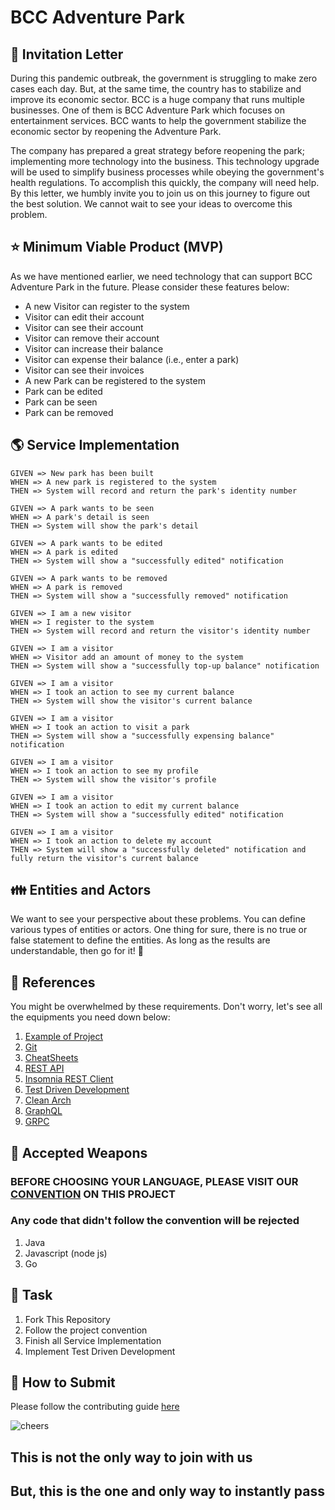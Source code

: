 # BCC Adventure Park

## :love_letter: Invitation Letter

During this pandemic outbreak, the government is struggling to make zero cases each day. But, at the same time, the country has to stabilize and improve its economic sector. BCC is a huge company that runs multiple businesses. One of them is BCC Adventure Park which focuses on entertainment services. BCC wants to help the government stabilize the economic sector by reopening the Adventure Park.

The company has prepared a great strategy before reopening the park; implementing more technology into the business. This technology upgrade will be used to simplify business processes while obeying the government's health regulations. To accomplish this quickly, the company will need help. By this letter, we humbly invite you to join us on this journey to figure out the best solution. We cannot wait to see your ideas to overcome this problem.

## :star: Minimum Viable Product (MVP)

As we have mentioned earlier, we need technology that can support BCC Adventure Park in the future. Please consider these features below:

* A new Visitor can register to the system
* Visitor can edit their account
* Visitor can see their account
* Visitor can remove their account
* Visitor can increase their balance
* Visitor can expense their balance (i.e., enter a park)
* Visitor can see their invoices
* A new Park can be registered to the system
* Park can be edited
* Park can be seen
* Park can be removed

## :earth_americas: Service Implementation

```text
GIVEN => New park has been built
WHEN => A new park is registered to the system
THEN => System will record and return the park's identity number

GIVEN => A park wants to be seen
WHEN => A park's detail is seen
THEN => System will show the park's detail

GIVEN => A park wants to be edited
WHEN => A park is edited
THEN => System will show a "successfully edited" notification

GIVEN => A park wants to be removed
WHEN => A park is removed
THEN => System will show a "successfully removed" notification

GIVEN => I am a new visitor
WHEN => I register to the system
THEN => System will record and return the visitor's identity number

GIVEN => I am a visitor
WHEN => Visitor add an amount of money to the system
THEN => System will show a "successfully top-up balance" notification

GIVEN => I am a visitor
WHEN => I took an action to see my current balance
THEN => System will show the visitor's current balance

GIVEN => I am a visitor
WHEN => I took an action to visit a park
THEN => System will show a "successfully expensing balance" notification

GIVEN => I am a visitor
WHEN => I took an action to see my profile
THEN => System will show the visitor's profile 

GIVEN => I am a visitor
WHEN => I took an action to edit my current balance
THEN => System will show a "successfully edited" notification

GIVEN => I am a visitor
WHEN => I took an action to delete my account
THEN => System will show a "successfully deleted" notification and fully return the visitor's current balance
```

## :family: Entities and Actors

We want to see your perspective about these problems. You can define various types of entities or actors. One thing for sure, there is no true or false statement to define the entities. As long as the results are understandable, then go for it! :rocket:

## :blue_book: References

You might be overwhelmed by these requirements. Don't worry, let's see all the equipments you need down below:

1. [Example of Project](https://github.com/meong1234/fintech)
2. [Git](https://try.github.io/)
3. [CheatSheets](https://devhints.io/)
4. [REST API](https://restfulapi.net/)
5. [Insomnia REST Client](https://insomnia.rest/)
6. [Test Driven Development](https://www.freecodecamp.org/news/test-driven-development-what-it-is-and-what-it-is-not-41fa6bca02a2/)
7. [Clean Arch](https://blog.cleancoder.com/uncle-bob/2012/08/13/the-clean-architecture.html)
8. [GraphQL](https://graphql.org/)
9. [GRPC](https://grpc.io/)

## :hocho: Accepted Weapons

### BEFORE CHOOSING YOUR LANGUAGE, PLEASE VISIT OUR [CONVENTION](https://github.com/huf0813/bcc-adventure-park/blob/master/CONVENTION.md) ON THIS PROJECT

### Any code that didn't follow the convention will be rejected

1. Java
2. Javascript (node js)
3. Go

## :school_satchel: Task

1. Fork This Repository
2. Follow the project convention
3. Finish all Service Implementation
4. Implement Test Driven Development

## :gift: How to Submit

Please follow the contributing guide [here](https://github.com/huf0813/bcc-adventure-park/blob/master/CONTRIBUTING.md)

![cheers](https://media.giphy.com/media/kv5fbxHVAEOjrHeCLk/giphy.gif)

## This is not the only way to join with us

## But, this is the one and only way to instantly pass
